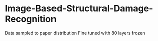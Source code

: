 # Image-Based-Structural-Damage-Recognition

Data sampled to paper distribution
Fine tuned with 80 layers frozen
